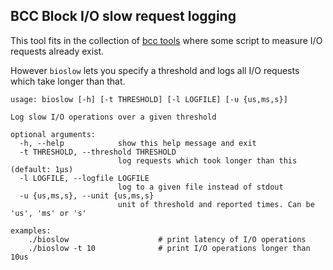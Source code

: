 ## BCC Block I/O slow request logging

This tool fits in the collection of [bcc tools](https://github.com/iovisor/bcc) where some script to measure I/O requests already exist.

However `bioslow` lets you specify a threshold and logs all I/O requests which take longer than that.

```
usage: bioslow [-h] [-t THRESHOLD] [-l LOGFILE] [-u {us,ms,s}]

Log slow I/O operations over a given threshold

optional arguments:
  -h, --help            show this help message and exit
  -t THRESHOLD, --threshold THRESHOLD
                        log requests which took longer than this (default: 1µs)
  -l LOGFILE, --logfile LOGFILE
                        log to a given file instead of stdout
  -u {us,ms,s}, --unit {us,ms,s}
                        unit of threshold and reported times. Can be 'us', 'ms' or 's'

examples:
    ./bioslow                    # print latency of I/O operations
    ./bioslow -t 10              # print I/O operations longer than 10us
```
